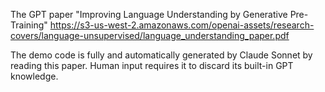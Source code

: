 The GPT paper "Improving Language Understanding by Generative Pre-Training" <https://s3-us-west-2.amazonaws.com/openai-assets/research-covers/language-unsupervised/language_understanding_paper.pdf>

The demo code is fully and automatically generated by Claude Sonnet by reading this paper. Human input requires it to discard its built-in GPT knowledge.